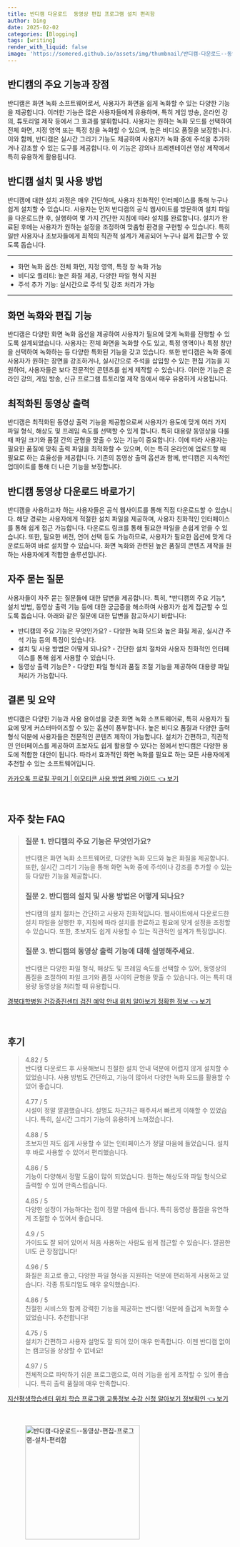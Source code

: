 ```yaml
---
title: 반디캠 다운로드  동영상 편집 프로그램 설치 편리함
author: bing
date: 2025-02-02
categories: [Blogging]
tags: [writing]
render_with_liquid: false
image: 'https://somered.github.io/assets/img/thumbnail/반디캠-다운로드--동영상-편집-프로그램-설치-편리함.webp'
---
```



<h2 id='반디캠의 주요 기능과 장점'>반디캠의 주요 기능과 장점</h2>

<p>반디캠은 화면 녹화 소프트웨어로서, 사용자가 화면을 쉽게 녹화할 수 있는 다양한 기능을 제공합니다. 이러한 기능은 많은 사용자들에게 유용하며, 특히 게임 방송, 온라인 강의, 튜토리얼 제작 등에서 그 효과를 발휘합니다. 사용자는 원하는 녹화 모드를 선택하여 전체 화면, 지정 영역 또는 특정 창을 녹화할 수 있으며, 높은 비디오 품질을 보장합니다. 이와 함께, 반디캠은 실시간 그리기 기능도 제공하여 사용자가 녹화 중에 주석을 추가하거나 강조할 수 있는 도구를 제공합니다. 이 기능은 강의나 프레젠테이션 영상 제작에서 특히 유용하게 활용됩니다.</p>

<h2 id='반디캠 설치 및 사용 방법'>반디캠 설치 및 사용 방법</h2>

<p>반디캠에 대한 설치 과정은 매우 간단하며, 사용자 친화적인 인터페이스를 통해 누구나 쉽게 설치할 수 있습니다. 사용자는 먼저 반디캠의 공식 웹사이트를 방문하여 설치 파일을 다운로드한 후, 실행하여 몇 가지 간단한 지침에 따라 설치를 완료합니다. 설치가 완료된 후에는 사용자가 원하는 설정을 조정하여 맞춤형 환경을 구현할 수 있습니다. 특히 일반 사용자나 초보자들에게 최적의 직관적 설계가 제공되어 누구나 쉽게 접근할 수 있도록 돕습니다.</p>

<hr />

<ul>
    <li>화면 녹화 옵션: 전체 화면, 지정 영역, 특정 창 녹화 가능</li>
    <li>비디오 퀄리티: 높은 화질 제공, 다양한 파일 형식 지원</li>
    <li>주석 추가 기능: 실시간으로 주석 및 강조 처리가 가능</li>
</ul>

<hr />

<h2 id='화면 녹화와 편집 기능'>화면 녹화와 편집 기능</h2>

<p>반디캠은 다양한 화면 녹화 옵션을 제공하여 사용자가 필요에 맞게 녹화를 진행할 수 있도록 설계되었습니다. 사용자는 전체 화면을 녹화할 수도 있고, 특정 영역이나 특정 창만을 선택하여 녹화하는 등 다양한 특화된 기능을 갖고 있습니다. 또한 반디캠은 녹화 중에 사용자가 원하는 장면을 강조하거나, 실시간으로 주석을 삽입할 수 있는 편집 기능을 지원하여, 사용자들은 보다 전문적인 콘텐츠를 쉽게 제작할 수 있습니다. 이러한 기능은 온라인 강의, 게임 방송, 신규 프로그램 튜토리얼 제작 등에서 매우 유용하게 사용됩니다.</p>

<h2 id='최적화된 동영상 출력'>최적화된 동영상 출력</h2>

<p>반디캠은 최적화된 동영상 출력 기능을 제공함으로써 사용자가 용도에 맞게 여러 가지 파일 형식, 해상도 및 프레임 속도를 선택할 수 있게 합니다. 특히 대용량 동영상을 다룰 때 파일 크기와 품질 간의 균형을 맞출 수 있는 기능이 중요합니다. 이에 따라 사용자는 필요한 품질에 맞춰 출력 파일을 최적화할 수 있으며, 이는 특히 온라인에 업로드할 때 필요로 하는 효율성을 제공합니다. 기존의 동영상 출력 옵션과 함께, 반디캠은 지속적인 업데이트를 통해 더 나은 기능을 보장합니다.</p>

<h2 id='반디캠 동영상 다운로드 바로가기'>반디캠 동영상 다운로드 바로가기</h2>

<p>반디캠을 사용하고자 하는 사용자들은 공식 웹사이트를 통해 직접 다운로드할 수 있습니다. 해당 경로는 사용자에게 적절한 설치 파일을 제공하며, 사용자 친화적인 인터페이스를 통해 쉽게 접근 가능합니다. 다운로드 링크를 통해 필요한 파일을 손쉽게 얻을 수 있습니다. 또한, 필요한 버전, 언어 선택 등도 가능하므로, 사용자가 필요한 옵션에 맞게 다운로드하여 바로 설치할 수 있습니다. 화면 녹화와 관련된 높은 품질의 콘텐츠 제작을 원하는 사용자에게 적합한 솔루션입니다.</p>

<h2 id='자주 묻는 질문'>자주 묻는 질문</h2>

<p>사용자들이 자주 묻는 질문들에 대한 답변을 제공합니다. 특히, *반디캠의 주요 기능*, 설치 방법, 동영상 출력 기능 등에 대한 궁금증을 해소하여 사용자가 쉽게 접근할 수 있도록 돕습니다. 아래와 같은 질문에 대한 답변을 참고하시기 바랍니다:</p>

<ul>
    <li>반디캠의 주요 기능은 무엇인가요? - 다양한 녹화 모드와 높은 화질 제공, 실시간 주석 기능 등의 특징이 있습니다.</li>
    <li>설치 및 사용 방법은 어떻게 되나요? - 간단한 설치 절차와 사용자 친화적인 인터페이스를 통해 쉽게 사용할 수 있습니다.</li>
    <li>동영상 출력 기능은? - 다양한 파일 형식과 품질 조절 기능을 제공하여 대용량 파일 처리가 가능합니다.</li>
</ul>

<h2 id='결론 및 요약'>결론 및 요약</h2>

<p>반디캠은 다양한 기능과 사용 용이성을 갖춘 화면 녹화 소프트웨어로, 특히 사용자가 필요에 맞게 커스터마이즈할 수 있는 옵션이 풍부합니다. 높은 비디오 품질과 다양한 출력 형식 덕분에 사용자들은 전문적인 콘텐츠 제작이 가능합니다. 설치가 간편하고, 직관적인 인터페이스를 제공하여 초보자도 쉽게 활용할 수 있다는 점에서 반디캠은 다양한 용도에 적합한 대안이 됩니다. 따라서 효과적인 화면 녹화를 필요로 하는 모든 사용자에게 추천할 수 있는 소프트웨어입니다.</p>


<p><a class="click-button" title="카카오톡 프로필 꾸미기 | 이모티콘 사용 방법 완벽 가이드" href="https://somered.github.io/posts/%EC%B9%B4%EC%B9%B4%EC%98%A4%ED%86%A1-%ED%94%84%EB%A1%9C%ED%95%84-%EA%BE%B8%EB%AF%B8%EA%B8%B0-%EC%9D%B4%EB%AA%A8%ED%8B%B0%EC%BD%98-%EC%82%AC%EC%9A%A9-%EB%B0%A9%EB%B2%95-%EC%99%84%EB%B2%BD-%EA%B0%80%EC%9D%B4%EB%93%9C/" rel="dofollow">카카오톡 프로필 꾸미기 | 이모티콘 사용 방법 완벽 가이드 👈 보기</a></p><br>
<h2 id='자주_찾는_FAQ'>자주 찾는 FAQ</h2>
<div itemscope="" itemtype="https://schema.org/FAQPage">
<blockquote>
<div itemscope="" itemprop="mainEntity" itemtype="https://schema.org/Question">
<h3 itemprop="name">질문 1. 반디캠의 주요 기능은 무엇인가요?</h3>
<div itemscope="" itemprop="acceptedAnswer" itemtype="https://schema.org/Answer">
<span itemprop="text">
<p>반디캠은 화면 녹화 소프트웨어로, 다양한 녹화 모드와 높은 화질을 제공합니다. 또한, 실시간 그리기 기능을 통해 화면 녹화 중에 주석이나 강조를 추가할 수 있는 등 다양한 기능을 제공합니다.</p>
</span>
</div>
</div>
<div itemscope="" itemprop="mainEntity" itemtype="https://schema.org/Question">
<h3 itemprop="name">질문 2. 반디캠의 설치 및 사용 방법은 어떻게 되나요?</h3>
<div itemscope="" itemprop="acceptedAnswer" itemtype="https://schema.org/Answer">
<span itemprop="text">
<p>반디캠의 설치 절차는 간단하고 사용자 친화적입니다. 웹사이트에서 다운로드한 설치 파일을 실행한 후, 지침에 따라 설치를 완료하고 필요에 맞게 설정을 조정할 수 있습니다. 또한, 초보자도 쉽게 사용할 수 있는 직관적인 설계가 특징입니다.</p>
</span>
</div>
</div>
<div itemscope="" itemprop="mainEntity" itemtype="https://schema.org/Question">
<h3 itemprop="name">질문 3. 반디캠의 동영상 출력 기능에 대해 설명해주세요.</h3>
<div itemscope="" itemprop="acceptedAnswer" itemtype="https://schema.org/Answer">
<span itemprop="text">
<p>반디캠은 다양한 파일 형식, 해상도 및 프레임 속도를 선택할 수 있어, 동영상의 품질을 조절하여 파일 크기와 품질 사이의 균형을 맞출 수 있습니다. 이는 특히 대용량 동영상을 처리할 때 유용합니다.</p>
</span>
</div>
</div>
</blockquote>
</div>
<p><a class="click-button" title="경북대학병원 건강증진센터 검진 예약 안내 위치 알아보기 정확한 정보" href="https://somered.github.io/posts/%EA%B2%BD%EB%B6%81%EB%8C%80%ED%95%99%EB%B3%91%EC%9B%90-%EA%B1%B4%EA%B0%95%EC%A6%9D%EC%A7%84%EC%84%BC%ED%84%B0-%EA%B2%80%EC%A7%84-%EC%98%88%EC%95%BD-%EC%95%88%EB%82%B4-%EC%9C%84%EC%B9%98-%EC%95%8C%EC%95%84%EB%B3%B4%EA%B8%B0-%EC%A0%95%ED%99%95%ED%95%9C-%EC%A0%95%EB%B3%B4/" rel="dofollow">경북대학병원 건강증진센터 검진 예약 안내 위치 알아보기 정확한 정보 👈 보기</a></p><br>
<h2 id='후기'>후기</h2>
<div itemscope itemtype="https://schema.org/Product">
  <blockquote>
  <div itemprop="review" itemscope itemtype="https://schema.org/Review">
      <div itemprop="reviewRating" itemscope itemtype="https://schema.org/Rating"> <span itemprop="ratingValue">4.82</span> / <span itemprop="bestRating">5</span> </div>
      <span itemprop="reviewBody">반디캠 다운로드 후 사용해보니 친절한 설치 안내 덕분에 어렵지 않게 설치할 수 있었습니다. 사용 방법도 간단하고, 기능이 많아서 다양한 녹화 모드를 활용할 수 있어 좋습니다.</span>
  </div>
  <br>
  <div itemprop="review" itemscope itemtype="https://schema.org/Review">
      <div itemprop="reviewRating" itemscope itemtype="https://schema.org/Rating"> <span itemprop="ratingValue">4.77</span> / <span itemprop="bestRating">5</span> </div>
      <span itemprop="reviewBody">시설이 정말 깔끔했습니다. 설명도 차근차근 해주셔서 빠르게 이해할 수 있었습니다. 특히, 실시간 그리기 기능이 유용하게 느껴졌습니다.</span>
  </div>
  <br>
  <div itemprop="review" itemscope itemtype="https://schema.org/Review">
      <div itemprop="reviewRating" itemscope itemtype="https://schema.org/Rating"> <span itemprop="ratingValue">4.88</span> / <span itemprop="bestRating">5</span> </div>
      <span itemprop="reviewBody">초보자인 저도 쉽게 사용할 수 있는 인터페이스가 정말 마음에 들었습니다. 설치 후 바로 사용할 수 있어서 편리했습니다.</span>
  </div>
  <br>
  <div itemprop="review" itemscope itemtype="https://schema.org/Review">
      <div itemprop="reviewRating" itemscope itemtype="https://schema.org/Rating"> <span itemprop="ratingValue">4.86</span> / <span itemprop="bestRating">5</span> </div>
      <span itemprop="reviewBody">기능이 다양해서 정말 도움이 많이 되었습니다. 원하는 해상도와 파일 형식으로 출력할 수 있어 만족스럽습니다.</span>
  </div>
  <br>
  <div itemprop="review" itemscope itemtype="https://schema.org/Review">
      <div itemprop="reviewRating" itemscope itemtype="https://schema.org/Rating"> <span itemprop="ratingValue">4.85</span> / <span itemprop="bestRating">5</span> </div>
      <span itemprop="reviewBody">다양한 설정이 가능하다는 점이 정말 마음에 듭니다. 특히 동영상 품질을 유연하게 조절할 수 있어서 좋습니다.</span>
  </div>
  <br>
  <div itemprop="review" itemscope itemtype="https://schema.org/Review">
      <div itemprop="reviewRating" itemscope itemtype="https://schema.org/Rating"> <span itemprop="ratingValue">4.9</span> / <span itemprop="bestRating">5</span> </div>
      <span itemprop="reviewBody">가이드도 잘 되어 있어서 처음 사용하는 사람도 쉽게 접근할 수 있습니다. 깔끔한 UI도 큰 장점입니다!</span>
  </div>
  <br>
  <div itemprop="review" itemscope itemtype="https://schema.org/Review">
      <div itemprop="reviewRating" itemscope itemtype="https://schema.org/Rating"> <span itemprop="ratingValue">4.96</span> / <span itemprop="bestRating">5</span> </div>
      <span itemprop="reviewBody">화질은 최고로 좋고, 다양한 파일 형식을 지원하는 덕분에 편리하게 사용하고 있습니다. 각종 튜토리얼도 매우 유익했습니다.</span>
  </div>
  <br>
  <div itemprop="review" itemscope itemtype="https://schema.org/Review">
      <div itemprop="reviewRating" itemscope itemtype="https://schema.org/Rating"> <span itemprop="ratingValue">4.86</span> / <span itemprop="bestRating">5</span> </div>
      <span itemprop="reviewBody">친절한 서비스와 함께 강력한 기능을 제공하는 반디캠! 덕분에 즐겁게 녹화할 수 있었습니다. 추천합니다!</span>
  </div>
  <br>
  <div itemprop="review" itemscope itemtype="https://schema.org/Review">
      <div itemprop="reviewRating" itemscope itemtype="https://schema.org/Rating"> <span itemprop="ratingValue">4.75</span> / <span itemprop="bestRating">5</span> </div>
      <span itemprop="reviewBody">설치가 간편하고 사용자 설명도 잘 되어 있어 매우 만족합니다. 이젠 반디캠 없이는 캠코딩을 상상할 수 없네요!</span>
  </div>
  <br>
  <div itemprop="review" itemscope itemtype="https://schema.org/Review">
      <div itemprop="reviewRating" itemscope itemtype="https://schema.org/Rating"> <span itemprop="ratingValue">4.97</span> / <span itemprop="bestRating">5</span> </div>
      <span itemprop="reviewBody">전체적으로 파악하기 쉬운 프로그램으로, 여러 기능을 쉽게 조작할 수 있어 좋습니다. 특히 출력 품질에 매우 만족합니다.</span>
  </div>
  </blockquote>
</div>
<p><a class="click-button" title="지산평생학습센터 위치 학습 프로그램 교통정보 수강 신청 알아보기 정보확인" href="https://somered.github.io/posts/%EC%A7%80%EC%82%B0%ED%8F%89%EC%83%9D%ED%95%99%EC%8A%B5%EC%84%BC%ED%84%B0-%EC%9C%84%EC%B9%98-%ED%95%99%EC%8A%B5-%ED%94%84%EB%A1%9C%EA%B7%B8%EB%9E%A8-%EA%B5%90%ED%86%B5%EC%A0%95%EB%B3%B4-%EC%88%98%EA%B0%95-%EC%8B%A0%EC%B2%AD-%EC%95%8C%EC%95%84%EB%B3%B4%EA%B8%B0-%EC%A0%95%EB%B3%B4%ED%99%95%EC%9D%B8/" rel="dofollow">지산평생학습센터 위치 학습 프로그램 교통정보 수강 신청 알아보기 정보확인 👈 보기</a></p><br>
<figure class="image"><img src="https://somered.github.io/assets/img/thumbnail/반디캠-다운로드--동영상-편집-프로그램-설치-편리함.webp" alt="반디캠-다운로드--동영상-편집-프로그램-설치-편리함" width="256" height="256"></figure>
